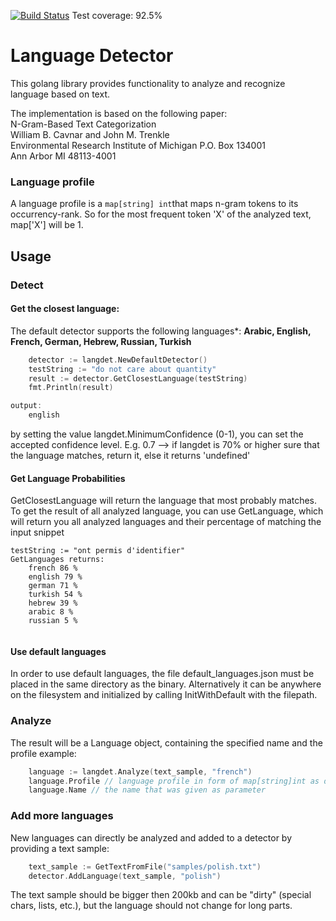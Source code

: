 [![Build Status](https://drone.io/github.com/chrisport/go-lang-detector/status.png)](https://drone.io/github.com/chrisport/go-lang-detector/latest)
Test coverage: 92.5%

# Language Detector

This golang library provides functionality to analyze and recognize language based on text.  


The implementation is based on the following paper:  
N-Gram-Based Text Categorization  
William B. Cavnar and John M. Trenkle  
Environmental Research Institute of Michigan P.O. Box 134001  
Ann Arbor MI 48113-4001

### Language profile
A language profile is a ```map[string] int```that maps n-gram tokens to its occurrency-rank. So for the most
frequent token 'X' of the analyzed text, map['X'] will be 1.

## Usage
### Detect
#### Get the closest language:
The default detector supports the following languages*:
**Arabic, English, French, German, Hebrew, Russian, Turkish**

``` go
    detector := langdet.NewDefaultDetector()
	testString := "do not care about quantity"
	result := detector.GetClosestLanguage(testString)
	fmt.Println(result)

output:
    english
```
by setting the value langdet.MinimumConfidence (0-1), you can set the accepted confidence level.
E.g. 0.7 --> if langdet is 70% or higher sure that the language matches, return it, else it returns 'undefined'

#### Get Language Probabilities
GetClosestLanguage will return the language that most probably matches. To get the result of all analyzed language, you can use
GetLanguage, which will return you all analyzed languages and their percentage of matching the input snippet

 ```
 testString := "ont permis d'identifier"
 GetLanguages returns:
     french 86 %
     english 79 %
     german 71 %
     turkish 54 %
     hebrew 39 %
     arabic 8 %
     russian 5 %


 ```

#### Use default languages
In order to use default languages, the file default_languages.json must be placed in the same directory as the binary.
Alternatively it can be anywhere on the filesystem and initialized by calling InitWithDefault with the filepath.

### Analyze

The result will be a Language object, containing the specified name and the profile
example:

``` go
    language := langdet.Analyze(text_sample, "french")
    language.Profile // language profile in form of map[string]int as defined above
    language.Name // the name that was given as parameter
```

### Add more languages
New languages can directly be analyzed and added to a detector by providing a text sample:

``` go
    text_sample := GetTextFromFile("samples/polish.txt")
    detector.AddLanguage(text_sample, "polish")
```

The text sample should be bigger then 200kb and can be "dirty" (special chars, lists, etc.), but the language
should not change for long parts.